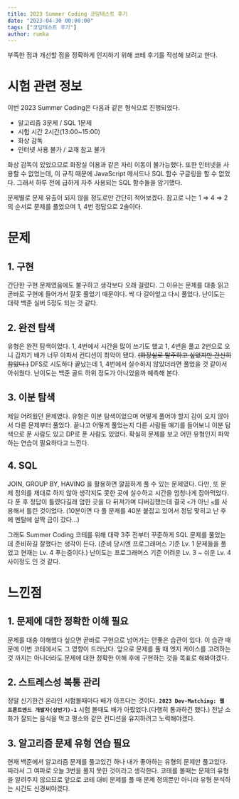 ```yaml
---
title: 2023 Summer Coding 코딩테스트 후기
date: "2023-04-30 00:00:00"
tags: ["코딩테스트 후기"]
author: rumka
---
```


부족한 점과 개선할 점을 정확하게 인지하기 위해 코테 후기를 작성해 보려고 한다.

# 시험 관련 정보

이번 2023 Summer Coding은 다음과 같은 형식으로 진행되었다.

- 알고리즘 3문제 / SQL 1문제
- 시험 시간 2시간(13:00~15:00)
- 화상 감독
- 인터넷 사용 불가 / 교재 참고 불가

화상 감독이 있었으므로 화장실 이용과 같은 자리 이동이 불가능했다.
또한 인터넷을 사용할 수 없었는데, 이 규칙 때문에 JavaScript 메서드나 SQL 함수 구글링을 할 수 없었다.
그래서 하루 전에 급하게 자주 사용되는 SQL 함수들을 암기했다.

문제별로 문제 유출이 되지 않을 정도로만 간단히 적어보겠다.
참고로 나는 1 ⇒ 4 ⇒ 2의 순서로 문제를 풀었으며 1, 4번 정답으로 2솔이다.

# 문제

## 1. 구현

간단한 구현 문제였음에도 불구하고 생각보다 오래 걸렸다.
그 이유는 문제를 대충 읽고 곧바로 구현에 들어가서 잘못 풀었기 때문이다.
싹 다 갈아엎고 다시 풀었다.
난이도는 대략 백준 실버 5정도 되는 것 같다.

## 2. 완전 탐색

유형은 완전 탐색이었다. 1, 4번에서 시간을 많이 쓰기도 했고 1, 4번을 풀고 2번으로 오니 갑자기 배가 너무 아파서 컨디션이 최악이 됐다. ~~(화장실로 탈주하고 싶었지만 간신히 참았다.)~~
DFS로 시도하다 끝났는데 1, 4번에서 실수하지 않았더라면 풀었을 것 같아서 아쉬웠다.
난이도는 백준 골드 하위 정도가 아니었을까 예측해 본다.

## 3. 이분 탐색

제일 어려웠던 문제였다.
유형은 이분 탐색이었으며 어떻게 풀어야 할지 감이 오지 않아서 다른 문제부터 풀었다.
끝나고 어떻게 풀었는지 다른 사람들 얘기를 들어보니 이분 탐색으로 푼 사람도 있고 DP로 푼 사람도 있었다. 확실히 문제를 보고 어떤 유형인지 파악하는 연습이 필요하다고 느낀다.

## 4. SQL

JOIN, GROUP BY, HAVING 을 활용하면 깔끔하게 풀 수 있는 문제였다.
다만, 또 문제 정의를 제대로 하지 않아 생각지도 못한 곳에 실수하고 시간을 엄청나게 잡아먹었다. 다 푼 후 정답이 틀렸다길래 엄한 곳을 다 뒤져가며 디버깅했는데 결국 `<`가 아닌 `≤`를 사용해서 틀린 것이었다. (10분이면 다 풀 문제를 40분 붙잡고 있어서 정답 맞히고 난 후에 멘탈에 살짝 금이 갔다…)

그래도 Summer Coding 코테를 위해 대략 3주 전부터 꾸준하게 SQL 문제를 풀었는데 준비하길 잘했다는 생각이 든다.
(준비 당시엔 프로그래머스 기준 Lv. 1 문제들을 풀었고 현재는 Lv. 4 푸는중이다.)
난이도는 프로그래머스 기준 어려운 Lv. 3 ~ 쉬운 Lv. 4 사이정도 인 것 같다.

# 느낀점

## 1. 문제에 대한 정확한 이해 필요

문제를 대충 이해했다 싶으면 곧바로 구현으로 넘어가는 안좋은 습관이 있다. 이 습관 때문에 이번 코테에서도 그 영향이 드러났다. 앞으로 문제를 풀 때 엣지 케이스를 고려하는것 까지는 아니더라도 문제에 대한 정확한 이해 후에 구현하는 것을 목표로 해봐야겠다.

## 2. 스트레스성 복통 관리

정말 신기한건 온라인 시험볼때마다 배가 아프다는 것이다. **`2023 Dev-Matching: 웹 프론트엔드 개발자(상반기)-1`** 시험 볼때도 배가 아팠었다.(다행히 통과하긴 했다.)
전날 소화가 잘되는 음식을 먹고 평소와 같은 컨디션을 유지하려고 노력해야겠다.

## 3. 알고리즘 문제 유형 연습 필요

현재 백준에서 알고리즘 문제를 풀고있긴 하나 내가 좋아하는 유형의 문제만 풀고있다.
따라서 그 여파로 오늘 3번을 풀지 못한 것이라고 생각한다.
코테를 볼때는 문제의 유형을 알려주지 않으므로 앞으로 코테 대비 문제를 풀 때 문제 정의뿐만 아니라 유형 분석하는 시간도 신경써야겠다.
